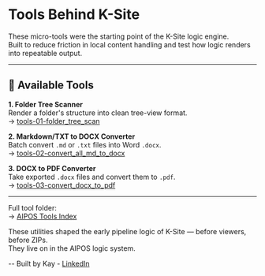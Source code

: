# Tools Behind K-Site

These micro-tools were the starting point of the K-Site logic engine.  
Built to reduce friction in local content handling and test how logic renders into repeatable output.

---

## 🧰 Available Tools

**1. Folder Tree Scanner**  
Render a folder's structure into clean tree-view format.  
→ [tools-01-folder_tree_scan](https://tk51.github.io/aipos-public-eng/tools/tools-01-folder_tree_scan-py-viewer.html)

**2. Markdown/TXT to DOCX Converter**  
Batch convert `.md` or `.txt` files into Word `.docx`.  
→ [tools-02-convert_all_md_to_docx](https://tk51.github.io/aipos-public-eng/tools/tools-02-convert_all_md-txt_to_docx-py-viewer.html)

**3. DOCX to PDF Converter**  
Take exported `.docx` files and convert them to `.pdf`.  
→ [tools-03-convert_docx_to_pdf](https://tk51.github.io/aipos-public-eng/tools/tools-03-convert_docx_to_pdf-py-viewer.html)

---

Full tool folder:  
→ [AIPOS Tools Index](https://tk51.github.io/aipos-public-eng/tools/index.html)

These utilities shaped the early pipeline logic of K-Site — before viewers, before ZIPs.  
They live on in the AIPOS logic system.

--
Built by Kay - [LinkedIn](https://linkedin.com/in/taras-khamardiuk)
